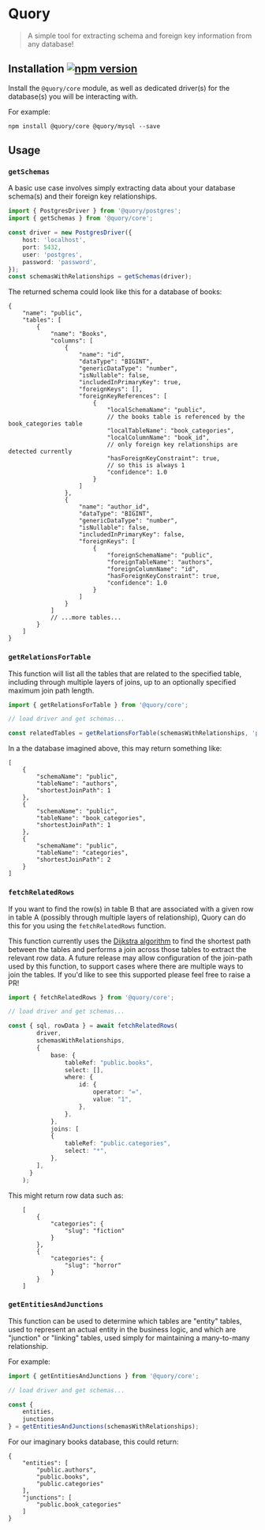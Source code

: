 # Quory 

> A simple tool for extracting schema and foreign key information from any database!


## Installation [![npm version](https://badge.fury.io/js/@quory%2Fcore.svg)](https://badge.fury.io/js/@quory%2Fcore)

Install the `@quory/core` module, as well as dedicated driver(s) for the database(s) you will be interacting with.

For example:
```
npm install @quory/core @quory/mysql --save
```

## Usage

### `getSchemas`

A basic use case involves simply extracting data about your database schema(s) and their foreign key relationships.

```ts
import { PostgresDriver } from '@quory/postgres';
import { getSchemas } from '@quory/core';

const driver = new PostgresDriver({
    host: 'localhost',
    port: 5432,
    user: 'postgres',
    password: 'password',
});
const schemasWithRelationships = getSchemas(driver);
```

The returned schema could look like this for a database of books:

```jsonc
{
    "name": "public",
    "tables": [
        {
            "name": "Books",
            "columns": [
                {
                    "name": "id",
                    "dataType": "BIGINT",
                    "genericDataType": "number",
                    "isNullable": false,
                    "includedInPrimaryKey": true,
                    "foreignKeys": [],
                    "foreignKeyReferences": [
                        {
                            "localSchemaName": "public",
                            // the books table is referenced by the book_categories table
                            "localTableName": "book_categories",
                            "localColumnName": "book_id",
                            // only foreign key relationships are detected currently
                            "hasForeignKeyConstraint": true,
                            // so this is always 1
                            "confidence": 1.0
                        }
                    ]
                },
                {
                    "name": "author_id",
                    "dataType": "BIGINT",
                    "genericDataType": "number",
                    "isNullable": false,
                    "includedInPrimaryKey": false,
                    "foreignKeys": [
                        {
                            "foreignSchemaName": "public",
                            "foreignTableName": "authors",
                            "foreignColumnName": "id",
                            "hasForeignKeyConstraint": true,
                            "confidence": 1.0
                        }
                    ]
                }
            ]
            // ...more tables...
        }
    ]
}
```

### `getRelationsForTable`

This function will list all the tables that are related to the specified table, including through multiple layers of joins, up to an optionally specified maximum join path length.

```ts
import { getRelationsForTable } from '@quory/core';

// load driver and get schemas...

const relatedTables = getRelationsForTable(schemasWithRelationships, 'public', 'books');
```

In a the database imagined above, this may return something like:

```jsonc
[
    {
        "schemaName": "public",
        "tableName": "authors",
        "shortestJoinPath": 1
    },
    {
        "schemaName": "public",
        "tableName": "book_categories",
        "shortestJoinPath": 1
    },
    {
        "schemaName": "public",
        "tableName": "categories",
        "shortestJoinPath": 2
    }
]
```

### `fetchRelatedRows`

If you want to find the row(s) in table B that are associated with a given row in table A (possibly through multiple layers of relationship), Quory can do this for you using the `fetchRelatedRows` function.

This function currently uses the [Dijkstra algorithm](https://en.wikipedia.org/wiki/Dijkstra%27s_algorithm) to find the shortest path between the tables and performs a join across those tables to extract the relevant row data. A future release may allow configuration of the join-path used by this function, to support cases where there are multiple ways to join the tables. If you'd like to see this supported please feel free to raise a PR!

```ts
import { fetchRelatedRows } from '@quory/core';

// load driver and get schemas...

const { sql, rowData } = await fetchRelatedRows(
        driver,
        schemasWithRelationships,
        {
            base: {
                tableRef: "public.books",
                select: [],
                where: {
                    id: {
                        operator: "=",
                        value: "1",
                    },
                },
            },
            joins: [
            {
                tableRef: "public.categories",
                select: "*",
            },
        ],
      }
    );
```

This might return row data such as:

```jsonc
    [
        {
            "categories": {
                "slug": "fiction"
            }
        },
        {
            "categories": {
                "slug": "horror"
            }
        }
    ]
```

### `getEntitiesAndJunctions`

This function can be used to determine which tables are "entity" tables, used to represent an actual entity in the business logic, and which are "junction" or "linking" tables, used simply for maintaining a many-to-many relationship.

For example:

```ts
import { getEntitiesAndJunctions } from '@quory/core';

// load driver and get schemas...

const {
    entities,
    junctions
} = getEntitiesAndJunctions(schemasWithRelationships);
```

For our imaginary books database, this could return:

```jsonc
{
    "entities": [
        "public.authors",
        "public.books",
        "public.categories"
    ],
    "junctions": [
        "public.book_categories"
    ]
}
```
